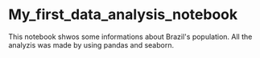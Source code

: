 # My_first_data_analysis_notebook

This notebook shwos some informations about Brazil's population. All the analyzis was made by using pandas and seaborn.
